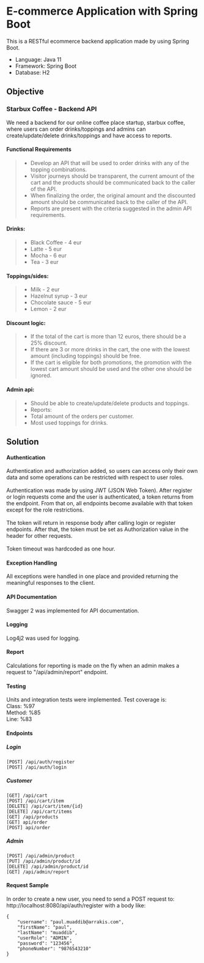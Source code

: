 # E-commerce Application with Spring Boot
This is a RESTful ecommerce backend application made by using Spring Boot.

* Language: Java 11
* Framework: Spring Boot
* Database: H2

## Objective
### Starbux Coffee - Backend API
We need a backend for our online coffee place startup, starbux coffee, where users can order
drinks/toppings and admins can create/update/delete drinks/toppings and have access to
reports.

#### Functional Requirements
> * Develop an API that will be used to order drinks with any of the topping combinations.
> * Visitor journeys should be transparent, the current amount of the cart and the products
should be communicated back to the caller of the API.
> * When finalizing the order, the original amount and the discounted amount should be
communicated back to the caller of the API.
> * Reports are present with the criteria suggested in the admin API requirements.
#### Drinks:
> * Black Coffee - 4 eur
> * Latte - 5 eur
> * Mocha - 6 eur
> * Tea - 3 eur
#### Toppings/sides:
> * Milk - 2 eur
> * Hazelnut syrup - 3 eur
> * Chocolate sauce - 5 eur
> * Lemon - 2 eur
#### Discount logic:
> * If the total of the cart is more than 12 euros, there should be a 25% discount.
> * If there are 3 or more drinks in the cart, the one with the lowest amount (including
toppings) should be free.
> * If the cart is eligible for both promotions, the promotion with the lowest cart amount
should be used and the other one should be ignored.
#### Admin api:
> * Should be able to create/update/delete products and toppings.
> * Reports:
> * Total amount of the orders per customer.
> * Most used toppings for drinks.

## Solution
#### Authentication
Authentication and authorization added, so users can access only their own data and some operations can be restricted with respect to user roles.\
\
Authentication was made by using JWT (JSON Web Token). After register or login requests come and the user is authenticated, a token returns from the endpoint. From that on, all endpoints become available with that token except for the role restrictions.\
\
The token will return in response body after calling login or register endpoints. After that, the token must be set as Authorization value in the header for other requests.\
\
Token timeout was hardcoded as one hour.

#### Exception Handling
All exceptions were handled in one place and provided returning the meaningful responses to the client.

#### API Documentation
Swagger 2 was implemented for API documentation.

#### Logging
Log4j2 was used for logging.

#### Report
Calculations for reporting is made on the fly when an admin makes a request to "/api/admin/report" endpoint.

#### Testing
Units and integration tests were implemented. Test coverage is:\
Class: %97\
Method: %85\
Line: %83

#### Endpoints
##### Login
```
[POST] /api/auth/register
[POST] /api/auth/login
```
##### Customer
```
[GET] /api/cart
[POST] /api/cart/item
[DELETE] /api/cart/item/{id}
[DELETE] /api/cart/items
[GET] /api/products
[GET] api/order
[POST] api/order
```
##### Admin
```
[POST] /api/admin/product
[PUT] /api/admin/product/id
[DELETE] /api/admin/product/id
[GET] /api/admin/report
```
#### Request Sample
In order to create a new user, you need to send a POST request to:
http://localhost:8080/api/auth/register with a body like:
```
{
    "username": "paul.muaddib@arrakis.com",
    "firstName": "paul",
    "lastName": "muaddib",
    "userRole": "ADMIN",
    "password": "123456",
    "phoneNumber": "9876543210"
}
```
